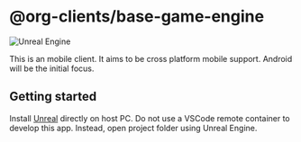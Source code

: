 # @org-clients/base-game-engine

![Unreal Engine](https://img.shields.io/badge/unrealengine-%23313131.svg?style=for-the-badge&logo=unrealengine&logoColor=white)

This is an mobile client. It aims to be cross platform mobile support. Android will be the initial focus.

## Getting started

Install [Unreal](https://www.unrealengine.com/en-US/download) directly on host PC. Do not use a VSCode remote container to develop this app. Instead, open project folder using Unreal Engine. 
